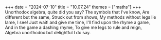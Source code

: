 +++
date = "2024-07-10"
title = "10.07.24"
themes = ["maths"]
+++
Unorthodox algebra, quite did you say?
The symbols that I've know,
Are different but the same,
Struck out from shows,
My methods without legs lie lame,
I see! Just wait! and give me time,
I'll find upon the rhyme a game,
And in the game a dashing rhyme,
To give me legs to rule and reign,
Algebra unorthodox but delightful I do say.
